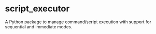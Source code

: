 # script_executor
 A Python package to manage command/script execution with support for sequential and immediate modes.
